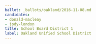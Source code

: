 ```yaml
---
ballot: _ballots/oakland/2016-11-08.md
candidates:
- donald-macleay
- jody-london
title: School Board District 1
label: Oakland Unified School District
---
```


